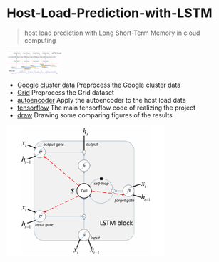 # Host-Load-Prediction-with-LSTM

> host load prediction with Long Short-Term Memory in cloud computing

<img src="./draw/picture/rnn.png" style="width:25%;" alt="RNN" align=center />

- [Google cluster data](./Google_cluster_data) Preprocess the Google cluster data
- [Grid](./Grid) Preprocess the Grid dataset
- [autoencoder](./autoencoder) Apply the autoencoder to the host load data
- [tensorflow](./tensorflow) The main tensorflow code of realizing the project
- [draw](./draw) Drawing some comparing figures of the results

<img src="./draw/picture/lstm.png" style="width:70%;" alt="RNN" align=center />
